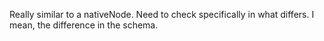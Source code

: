 Really similar to a nativeNode.
Need to check specifically in what differs.
I mean, the difference in the schema.